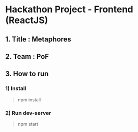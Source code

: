 # Hackathon Project - Frontend (ReactJS)

## 1. Title : Metaphores

## 2. Team : PoF

## 3. How to run

### 1) Install

> npm install

### 2) Run dev-server

> npm start
